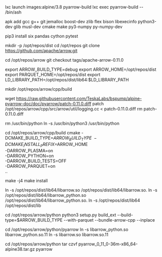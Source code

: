 lxc launch images:alpine/3.8 pyarrow-build
lxc exec pyarrow-build  -- /bin/ash

apk add gcc g++ git jemalloc boost-dev zlib flex bison libexecinfo python3-dev glib musl-dev cmake make py3-numpy py-numpy-dev

pip3 install six pandas cython pytest

mkdir -p /opt/repos/dist
cd /opt/repos
git clone https://github.com/apache/arrow.git

cd /opt/repos/arrow
git checkout tags/apache-arrow-0.11.0

export ARROW_BUILD_TYPE=debug
export ARROW_HOME=/opt/repos/dist
export PARQUET_HOME=/opt/repos/dist
export LD_LIBRARY_PATH=/opt/repos/dist/lib64:$LD_LIBRARY_PATH

mkdir /opt/repos/arrow/cpp/build

wget https://raw.githubusercontent.com/TeskaLabs/bspump/alpine-pyarrow-doc/doc/pyarrow/patch-0.11.0.diff
patch /opt/repos/arrow/cpp/src/arrow/util/logging.cc < patch-0.11.0.diff
rm patch-0.11.0.diff

rm /usr/bin/python
ln -s /usr/bin/python3 /usr/bin/python

cd /opt/repos/arrow/cpp/build
cmake -DCMAKE_BUILD_TYPE=$ARROW_BUILD_TYPE \
	  -DCMAKE_INSTALL_PREFIX=$ARROW_HOME \
	  -DARROW_PLASMA=on \
	  -DARROW_PYTHON=on \
	  -DARROW_BUILD_TESTS=OFF \
	  -DARROW_PARQUET=on \
	  ..

make -j4
make install

ln -s /opt/repos/dist/lib64/libarrow.so /opt/repos/dist/lib64/libarrow.so.
ln -s /opt/repos/dist/lib64/libarrow_python.so /opt/repos/dist/lib64/libarrow_python.so.
ln -s /opt/repos/dist/lib64 /opt/repos/dist/lib

cd /opt/repos/arrow/python
python3 setup.py build_ext --build-type=$ARROW_BUILD_TYPE --with-parquet --bundle-arrow-cpp --inplace

cd /opt/repos/arrow/python/pyarrow
ln -s libarrow_python.so libarrow_python.so.11
ln -s libarrow.so libarrow.so.11

cd /opt/repos/arrow/python
tar czvf pyarrow_0_11_0-36m-x86_64-alpine38.tar.gz pyarrow

